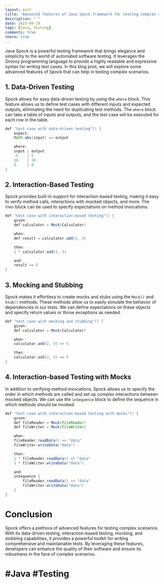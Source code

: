 ```yaml
---
layout: post
title: "Advanced features of Java Spock framework for testing complex scenarios"
description: " "
date: 2023-09-19
tags: [Java, Testing]
comments: true
share: true
---
```


Java Spock is a powerful testing framework that brings elegance and simplicity to the world of automated software testing. It leverages the Groovy programming language to provide a highly readable and expressive syntax for writing test cases. In this blog post, we will explore some advanced features of Spock that can help in testing complex scenarios.

## 1. Data-Driven Testing

Spock allows for easy data-driven testing by using the `where` block. This feature allows us to define test cases with different inputs and expected outputs, eliminating the need for duplicating test methods. The `where` block can take a table of inputs and outputs, and the test case will be executed for each row in the table.

```java
def "test case with data-driven testing"() {
    expect:
    Math.abs(input) == output

    where:
    input | output
    -5    | 5
    10    | 10
    0     | 0
}
```

## 2. Interaction-Based Testing

Spock provides built-in support for interaction-based testing, making it easy to verify method calls, interactions with mocked objects, and more. The `then` block can be used to specify expectations on method invocations.

```java
def "test case with interaction-based testing"() {
    given:
    def calculator = Mock(Calculator)

    when:
    def result = calculator.add(2, 3)

    then:
    1 * calculator.add(2, 3)

    and:
    result == 5
}
```

## 3. Mocking and Stubbing

Spock makes it effortless to create mocks and stubs using the `Mock()` and `Stub()` methods. These methods allow us to easily simulate the behavior of dependencies in our tests. We can define expectations on these objects and specify return values or throw exceptions as needed.

```java
def "test case with mocking and stubbing"() {
    given:
    def calculator = Mock(Calculator)

    when:
    calculator.add(2, 3) >> 5

    then:
    calculator.add(2, 3) == 5
}
```

## 4. Interaction-based Testing with Mocks

In addition to verifying method invocations, Spock allows us to specify the order in which methods are called and set up complex interactions between mocked objects. We can use the `inSequence` block to define the sequence in which methods should be invoked.

```java
def "test case with interaction-based testing with mocks"() {
    given:
    def fileReader = Mock(FileReader)
    def fileWriter = Mock(FileWriter)

    when:
    fileReader.readData() >> "data"
    fileWriter.writeData("data")

    then:
    1 * fileReader.readData() >> "data"
    1 * fileWriter.writeData("data")

    and:
    inSequence {
        fileReader.readData() >> "data"
        fileWriter.writeData("data")
    }
}
```

# Conclusion

Spock offers a plethora of advanced features for testing complex scenarios. With its data-driven testing, interaction-based testing, mocking, and stubbing capabilities, it provides a powerful toolkit for writing comprehensive and maintainable tests. By leveraging these features, developers can enhance the quality of their software and ensure its robustness in the face of complex scenarios.

# #Java #Testing